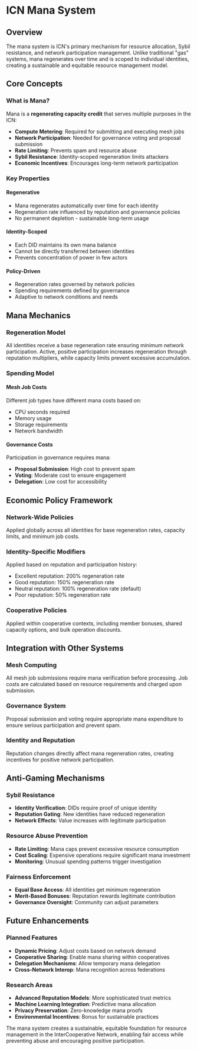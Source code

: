 # ICN Mana System

## Overview

The mana system is ICN's primary mechanism for resource allocation, Sybil resistance, and network participation management. Unlike traditional "gas" systems, mana regenerates over time and is scoped to individual identities, creating a sustainable and equitable resource management model.

## Core Concepts

### What is Mana?

Mana is a **regenerating capacity credit** that serves multiple purposes in the ICN:

- **Compute Metering**: Required for submitting and executing mesh jobs
- **Network Participation**: Needed for governance voting and proposal submission  
- **Rate Limiting**: Prevents spam and resource abuse
- **Sybil Resistance**: Identity-scoped regeneration limits attackers
- **Economic Incentives**: Encourages long-term network participation

### Key Properties

#### Regenerative
- Mana regenerates automatically over time for each identity
- Regeneration rate influenced by reputation and governance policies
- No permanent depletion - sustainable long-term usage

#### Identity-Scoped
- Each DID maintains its own mana balance
- Cannot be directly transferred between identities
- Prevents concentration of power in few actors

#### Policy-Driven
- Regeneration rates governed by network policies
- Spending requirements defined by governance
- Adaptive to network conditions and needs

## Mana Mechanics

### Regeneration Model

All identities receive a base regeneration rate ensuring minimum network participation. Active, positive participation increases regeneration through reputation multipliers, while capacity limits prevent excessive accumulation.

### Spending Model

#### Mesh Job Costs
Different job types have different mana costs based on:
- CPU seconds required
- Memory usage
- Storage requirements
- Network bandwidth

#### Governance Costs
Participation in governance requires mana:
- **Proposal Submission**: High cost to prevent spam
- **Voting**: Moderate cost to ensure engagement
- **Delegation**: Low cost for accessibility

## Economic Policy Framework

### Network-Wide Policies
Applied globally across all identities for base regeneration rates, capacity limits, and minimum job costs.

### Identity-Specific Modifiers
Applied based on reputation and participation history:
- Excellent reputation: 200% regeneration rate
- Good reputation: 150% regeneration rate
- Neutral reputation: 100% regeneration rate (default)
- Poor reputation: 50% regeneration rate

### Cooperative Policies
Applied within cooperative contexts, including member bonuses, shared capacity options, and bulk operation discounts.

## Integration with Other Systems

### Mesh Computing
All mesh job submissions require mana verification before processing. Job costs are calculated based on resource requirements and charged upon submission.

### Governance System
Proposal submission and voting require appropriate mana expenditure to ensure serious participation and prevent spam.

### Identity and Reputation
Reputation changes directly affect mana regeneration rates, creating incentives for positive network participation.

## Anti-Gaming Mechanisms

### Sybil Resistance
- **Identity Verification**: DIDs require proof of unique identity
- **Reputation Gating**: New identities have reduced regeneration
- **Network Effects**: Value increases with legitimate participation

### Resource Abuse Prevention
- **Rate Limiting**: Mana caps prevent excessive resource consumption
- **Cost Scaling**: Expensive operations require significant mana investment
- **Monitoring**: Unusual spending patterns trigger investigation

### Fairness Enforcement
- **Equal Base Access**: All identities get minimum regeneration
- **Merit-Based Bonuses**: Reputation rewards legitimate contribution
- **Governance Oversight**: Community can adjust parameters

## Future Enhancements

### Planned Features
- **Dynamic Pricing**: Adjust costs based on network demand
- **Cooperative Sharing**: Enable mana sharing within cooperatives
- **Delegation Mechanisms**: Allow temporary mana delegation
- **Cross-Network Interop**: Mana recognition across federations

### Research Areas
- **Advanced Reputation Models**: More sophisticated trust metrics
- **Machine Learning Integration**: Predictive mana allocation
- **Privacy Preservation**: Zero-knowledge mana proofs
- **Environmental Incentives**: Bonus for sustainable practices

The mana system creates a sustainable, equitable foundation for resource management in the InterCooperative Network, enabling fair access while preventing abuse and encouraging positive participation. 